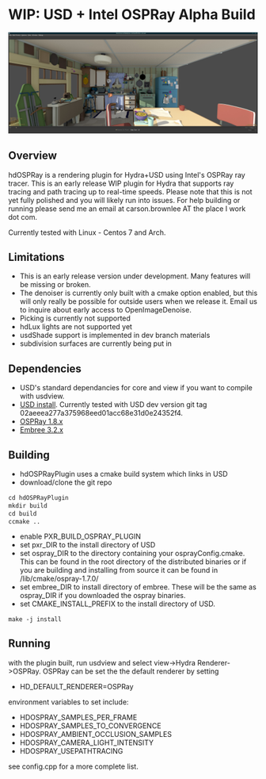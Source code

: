 # WIP: USD + Intel OSPRay Alpha Build

 ![OSPRay](/ospray_screenshot.jpg?raw=true "OSPRay")

## Overview
hdOSPRay is a rendering plugin for Hydra+USD using Intel's OSPRay ray tracer.  This is an early release WIP plugin for Hydra that supports ray tracing and path tracing up to real-time speeds.  Please note that this is not yet fully polished and you will likely run into issues.  For help building or running please send me an email at carson.brownlee AT the place I work dot com.  

Currently tested with Linux - Centos 7 and Arch.  

## Limitations
* This is an early release version under development.  Many features will be missing or broken.
* The denoiser is currently only built with a cmake option enabled, but this will only really be possible for outside users when we release it.  Email us to inquire about early access to OpenImageDenoise.
* Picking is currently not supported
* hdLux lights are not supported yet
* usdShade support is implemented in dev branch materials
* subdivision surfaces are currently being put in

## Dependencies
* USD's standard dependancies for core and view if you want to compile with usdview.  
* [USD install](https://github.com/PixarAnimationStudios/USD).  Currently tested with USD dev version git tag 02aeeea277a375968eed01acc68e31d0e24352f4.
* [OSPRay 1.8.x](http://www.ospray.org/)
* [Embree 3.2.x](https://embree.github.io/)

## Building
* hdOSPRayPlugin uses a cmake build system which links in USD
* download/clone the git repo
```
cd hdOSPRayPlugin
mkdir build
cd build
ccmake ..
```
* enable PXR_BUILD_OSPRAY_PLUGIN
* set pxr_DIR to the install directory of USD
* set ospray_DIR to the directory containing your osprayConfig.cmake.  This can be found in the root directory of the distributed binaries or if you are building and installing from source it can be found in <install>/lib/cmake/ospray-1.7.0/
* set embree_DIR to install directory of embree.  These will be the same as ospray_DIR if you downloaded the ospray binaries.
* set CMAKE_INSTALL_PREFIX to the install directory of USD.
```
make -j install
```
    
## Running
with the plugin built, run usdview and select view->Hydra Renderer->OSPRay.
OSPRay can be set the the default renderer by setting 
* HD_DEFAULT_RENDERER=OSPRay

environment variables to set include:
* HDOSPRAY_SAMPLES_PER_FRAME
* HDOSPRAY_SAMPLES_TO_CONVERGENCE
* HDOSPRAY_AMBIENT_OCCLUSION_SAMPLES
* HDOSPRAY_CAMERA_LIGHT_INTENSITY
* HDOSPRAY_USEPATHTRACING

see config.cpp for a more complete list.
